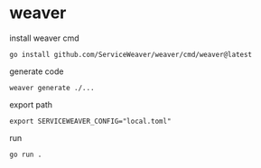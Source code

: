 # weaver
install weaver cmd
```shell
go install github.com/ServiceWeaver/weaver/cmd/weaver@latest
```
generate code
```shell
weaver generate ./...
```
export path
```shell
export SERVICEWEAVER_CONFIG="local.toml"
```
run
```shell
go run .
```
